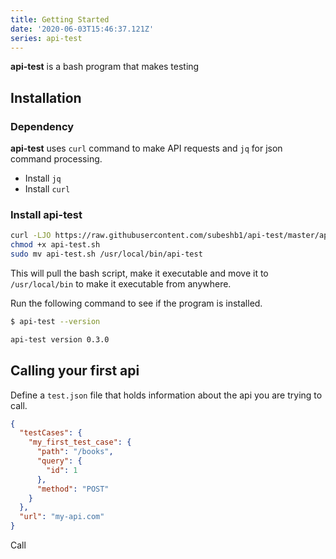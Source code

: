```yaml
---
title: Getting Started
date: '2020-06-03T15:46:37.121Z'
series: api-test
---
```


**api-test** is a bash program that makes testing

## Installation

### Dependency

**api-test** uses `curl` command to make API requests and `jq` for json command processing.

- Install `jq`
- Install `curl`

### Install api-test

```sh
curl -LJO https://raw.githubusercontent.com/subeshb1/api-test/master/api-test.sh
chmod +x api-test.sh
sudo mv api-test.sh /usr/local/bin/api-test
```

This will pull the bash script, make it executable and move it to `/usr/local/bin` to make it executable from anywhere.

Run the following command to see if the program is installed.

```sh
$ api-test --version

api-test version 0.3.0
```

## Calling your first api

Define a `test.json` file that holds information about the api you are trying to call.

```json
{
  "testCases": {
    "my_first_test_case": {
      "path": "/books",
      "query": {
        "id": 1
      },
      "method": "POST"
    }
  },
  "url": "my-api.com"
}
```

Call
